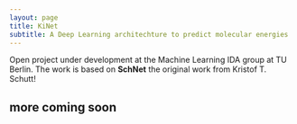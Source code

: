 ```yaml
---
layout: page
title: KiNet 
subtitle: A Deep Learning architechture to predict molecular energies  
---
```

Open project under development at the Machine Learning IDA group at TU Berlin. The work is based on **SchNet** the original work from Kristof T. Schutt!

## more coming soon
